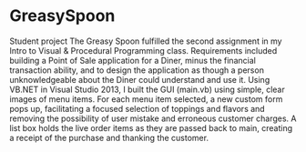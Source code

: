 GreasySpoon
===========
Student project The Greasy Spoon fulfilled the second assignment in my Intro to Visual & Procedural Programming class. Requirements included building a Point of Sale application for a Diner, minus the financial transaction ability, and to design the application as though a person unknowledgeable about the Diner could understand and use it. Using VB.NET in Visual Studio 2013, I built the GUI (main.vb) using simple, clear images of menu items.  For each menu item selected, a new custom form pops up, facilitating a focused selection of toppings and flavors and removing the possibility of user mistake and erroneous customer charges. A list box holds the live order items as they are passed back to main, creating a receipt of the purchase and thanking the customer.
